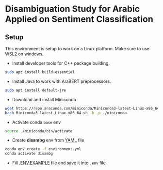 # Disambiguation Study for Arabic Applied on Sentiment Classification

## Setup

This environment is setup to work on a Linux platform. Make sure to use WSL2 on windows.

- Install developer tools for C++ package building.

```bash
sudo apt install build-essential
```

- Install Java to work with AraBERT preprocessors.

```bash
sudo apt install default-jre
```

- Download and install Miniconda

```bash
wget https://repo.anaconda.com/miniconda/Miniconda3-latest-Linux-x86_64.sh
bash Miniconda3-latest-Linux-x86_64.sh -b -p ./miniconda
```

- Activate conda `base` env

```bash
source ./miniconda/bin/activate
```

- Create **disambg** env from [YAML](./environment.yml) file

```bash
conda env create -f environment.yml
conda activate disambg
```

- Fill [.ENV.EXAMPLE](./.env.example) file and save it into `.env` file
